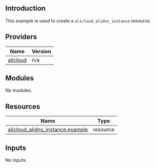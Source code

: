 ## Introduction

This example is used to create a `alicloud_alidns_instance` resource.

<!-- BEGIN_TF_DOCS -->
## Providers

| Name | Version |
|------|---------|
| <a name="provider_alicloud"></a> [alicloud](#provider\_alicloud) | n/a |

## Modules

No modules.

## Resources

| Name | Type |
|------|------|
| [alicloud_alidns_instance.example](https://registry.terraform.io/providers/aliyun/alicloud/latest/docs/resources/alidns_instance) | resource |

## Inputs

No inputs.
<!-- END_TF_DOCS -->    